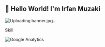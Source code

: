 ## 👋 Hello World! I'm Irfan Muzaki

![Uploading banner.jpg…]()

Skill

![Google Analytics](https://img.shields.io/badge/Google%20Analytics-E37400?style=for-the-badge&logo=google%20analytics&logoColor=white)
